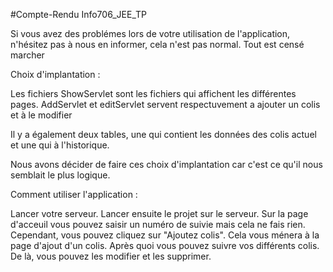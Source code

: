 #Compte-Rendu Info706_JEE_TP

Si vous avez des problémes lors de votre utilisation de l'application, n'hésitez pas à nous
en informer, cela n'est pas normal. Tout est censé marcher

Choix d'implantation :

Les fichiers ShowServlet sont les fichiers qui affichent les différentes pages.
AddServlet et editServlet servent respectuvement a ajouter un colis et à le modifier

Il y a également deux tables, une qui contient les données des colis actuel et une qui
à l'historique.

Nous avons décider de faire ces choix d'implantation car c'est ce qu'il nous semblait le
plus logique.



Comment utiliser l'application :

Lancer votre serveur. Lancer ensuite le projet sur le serveur. Sur la page d'acceuil
vous pouvez saisir un numéro de suivie mais cela ne fais rien. Cependant, vous pouvez
cliquez sur "Ajoutez colis". Cela vous ménera à la page d'ajout d'un colis. Après quoi
vous pouvez suivre vos différents colis. De là, vous pouvez les modifier et les supprimer.